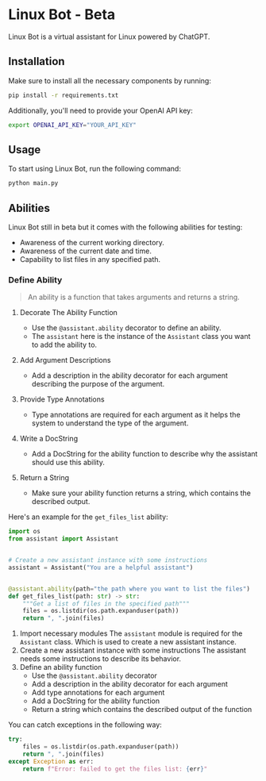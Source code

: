 # Linux Bot - Beta

Linux Bot is a virtual assistant for Linux powered by ChatGPT.

## Installation

Make sure to install all the necessary components by running:

```bash
pip install -r requirements.txt
```

Additionally, you'll need to provide your OpenAI API key:

```bash
export OPENAI_API_KEY="YOUR_API_KEY"
```

## Usage

To start using Linux Bot, run the following command:

```bash
python main.py
```

## Abilities

Linux Bot still in beta but it comes with the following abilities for testing:

- Awareness of the current working directory.
- Awareness of the current date and time.
- Capability to list files in any specified path.

### Define Ability

> An ability is a function that takes arguments and returns a string.

1. Decorate The Ability Function

   - Use the `@assistant.ability` decorator to define an ability.
   - The `assistant` here is the instance of the `Assistant` class you want to
     add the ability to.

2. Add Argument Descriptions

   - Add a description in the ability decorator for each argument describing
     the purpose of the argument.

3. Provide Type Annotations

   - Type annotations are required for each argument as it helps the system to
     understand the type of the argument.

4. Write a DocString

   - Add a DocString for the ability function to describe why the assistant
     should use this ability.

5. Return a String

   - Make sure your ability function returns a string, which contains
     the described output.

Here's an example for the `get_files_list` ability:

```python
import os
from assistant import Assistant


# Create a new assistant instance with some instructions
assistant = Assistant("You are a helpful assistant")


@assistant.ability(path="the path where you want to list the files")
def get_files_list(path: str) -> str:
    """Get a list of files in the specified path"""
    files = os.listdir(os.path.expanduser(path))
    return ", ".join(files)
```

1. Import necessary modules
   The `assistant` module is required for the `Assistant` class.
   Which is used to create a new assistant instance.
2. Create a new assistant instance with some instructions
   The assistant needs some instructions to describe its behavior.
3. Define an ability function
   - Use the `@assistant.ability` decorator
   - Add a description in the ability decorator for each argument
   - Add type annotations for each argument
   - Add a DocString for the ability function
   - Return a string which contains the described output of the function

You can catch exceptions in the following way:

```python
try:
    files = os.listdir(os.path.expanduser(path))
    return ", ".join(files)
except Exception as err:
    return f"Error: failed to get the files list: {err}"
```
